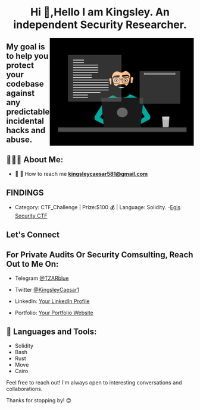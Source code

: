 <h1 align="center">Hi 👋,Hello I am Kingsley. An independent Security Researcher.</h1>


<img  src="./person.gif" height="290px" align="right" />

## My goal is to help you protect your codebase against any predictable incidental hacks and abuse.

## 👨🏻‍💻 About Me: 

- 📧 📧 How to reach me **kingsleycaesar581@gmail.com**

## FINDINGS

- Category: CTF_Challenge | Prize:$100 💰 | Language: Solidity.
-[Egis Security CTF](https://github.com/Egis-Security/CTF_Challenge/issues/29)

## Let's Connect

## For Private Audits Or Security Comsulting, Reach Out to Me On:

- Telegram [@TZARblue](https://t.me/TZARblue)
- Twitter [@KingsleyCaesar1](x.com/KinsgleyCaesar1)

- LinkedIn: [Your LinkedIn Profile](www.linkedin.com/in/chidubem-rubeluchukwuisi-b78599156)
- Portfolio: [Your Portfolio Website](https://github.com/Chidubemkingsley/audit-portfolio/blob/main/README.md)


## 🧰 Languages and Tools:

- Solidity
- Bash
- Rust
- Move
- Cairo

Feel free to reach out! I'm always open to interesting conversations and collaborations.

Thanks for stopping by! 😊



